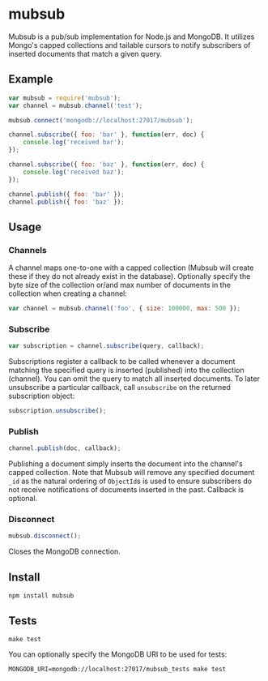 mubsub
======

Mubsub is a pub/sub implementation for Node.js and MongoDB.  It utilizes Mongo's capped collections and tailable cursors to notify subscribers of inserted documents that match a given query.

Example
-------

```javascript
var mubsub = require('mubsub');
var channel = mubsub.channel('test');

mubsub.connect('mongodb://localhost:27017/mubsub');

channel.subscribe({ foo: 'bar' }, function(err, doc) {
    console.log('received bar');
});

channel.subscribe({ foo: 'baz' }, function(err, doc) {
    console.log('received baz');
});

channel.publish({ foo: 'bar' });
channel.publish({ foo: 'baz' });

```

Usage
-----

### Channels ###

A channel maps one-to-one with a capped collection (Mubsub will create these if they do not already exist in the database).  Optionally specify the byte size of the collection or/and max number of documents in the collection when creating a channel:

```javascript
var channel = mubsub.channel('foo', { size: 100000, max: 500 });
```

### Subscribe ###

```javascript
var subscription = channel.subscribe(query, callback);
```

Subscriptions register a callback to be called whenever a document matching the specified query is inserted (published) into the collection (channel).  You can omit the query to match all inserted documents.  To later unsubscribe a particular callback, call `unsubscribe` on the returned subscription object:

```javascript
subscription.unsubscribe();
```

### Publish ###

```javascript
channel.publish(doc, callback);
```

Publishing a document simply inserts the document into the channel's capped collection.  Note that Mubsub will remove any specified document `_id` as the natural ordering of `ObjectId`s is used to ensure subscribers do not receive notifications of documents inserted in the past.  Callback is optional.

### Disconnect ###

```javascript
mubsub.disconnect();
```

Closes the MongoDB connection.

Install
-------

    npm install mubsub

Tests
-----

    make test

You can optionally specify the MongoDB URI to be used for tests:

    MONGODB_URI=mongodb://localhost:27017/mubsub_tests make test